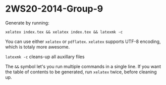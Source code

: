 2WS20-2014-Group-9
==================
Generate by running:

    xelatex index.tex && xelatex index.tex && latexmk -c

You can use either `xelatex` or `pdflatex`. `xelatex` supports UTF-8 encoding, which is totaly more awesome.

`latexmk -c` cleans-up all auxillary files

The `&&` symbol let's you run multiple commands in a single line. If you want the table of contents to be generated, run `xelatex` twice, before cleaning up.
